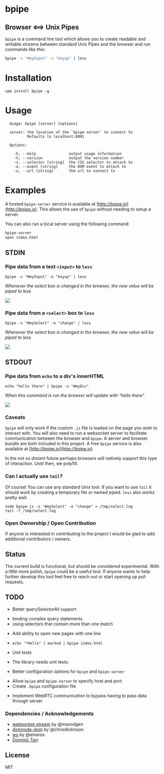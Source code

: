 # bpipe

## Browser <==> Unix Pipes

`bpipe` is a command line tool which allows you to create readable and writable streams between standard Unix Pipes and the browser and run commands like this:

```bash
bpipe -s "#myInput" -e "keyup" | less
````

# Installation

```
npm install bpipe -g
```

# Usage

```
  Usage: bpipe [server] [options]

  server: the location of the `bpipe-server` to connect to
          Defaults to localhost:8001

  Options:

    -h, --help               output usage information
    -V, --version            output the version number
    -s, --selector [string]  the CSS selector to attach to
    -e, --event [string]     the DOM event to attach to
    -u, --url [string]       the url to connect to

```


# Examples

A hosted `bpipe-server` service is available at [http://bpipe.io](http://bpipe.io). This allows the use of `bpipe` without needing to setup a server.

You can also run a local server using the following command:

```bash
bpipe-server
open index.html
```

## STDIN

### Pipe data from a text `<input>` to `less`

```
bpipe -s "#myInput" -e "keyup" | less
```

*Whenever the select box is changed in the browser, the new value will be piped to less*

<img src="https://github.com/Marak/bpipe/raw/master/screenshots/pipe-text-input-to-less.gif"/>


### Pipe data from a `<select>` box to `less`

```
bpipe -s "#mySelect" -e "change" | less
```

*Whenever the select box is changed in the browser, the new value will be piped to less*

<img src="https://github.com/Marak/bpipe/raw/master/screenshots/pipe-select-box-to-less.gif"/>



## STDOUT

### Pipe data from `echo` to a div's innerHTML
  
```
echo "hello there" | bpipe -s "#myDiv"
```

*When this command is run the browser will update with "hello there"*

<img src="https://github.com/Marak/bpipe/raw/master/screenshots/pipe-echo-to-div.gif"/>


### Caveats

`bpipe` will only work if the custom `.js` file is loaded on the page you wish to interact with. You will also need to run a websocket server to facilitate communication between the browser and `bpipe`. A server and browser bundle are both included in this project. A free `bpipe` service is also available at [http://bpipe.io](http://bpipe.io)

In the not so distant future perhaps browsers will natively support this type of interaction. Until then, we polyfill.

### Can I actually use `tail`?

Of course! You can use any standard Unix tool. If you want to use `tail` it should work by creating a temporary file or named piped.
`less` also works pretty well.

```
node bpipe.js -s "#mySelect" -e "change" > /tmp/select.log
tail -f /tmp/select.log
```

### Open Ownership / Open Contribution

If anyone is interested in contributing to the project I would be glad to add additional contributors / owners. 

## Status

The current build is functional, but should be considered experimental. With a little more polish, `bpipe` could be a useful tool. If anyone wants to help further develop this tool feel free to reach out or start opening up pull requests.

## TODO

* Better querySelectorAll support
 - binding complex query statements
 - using selectors that contain more than one match
* Add ability to open new pages with one line
 - `echo "*Hello" | marked | bpipe index.html`
* Unit tests
 - The library needs unit tests.
* Better configuration options for `bpipe` and `bpipe-server`
 - Allow `bpipe` and `bpipe-server` to specify host and port
 - Create `.bpipe` configuration file
* Implement WebRTC communication to bypass having to pass data through server

### Dependencies / Acknowledgements

- [websocket-stream](https://github.com/maxogden/websocket-stream) by @maxodgen
- [domnode-dom](https://github.com/chrisdickinson/domnode-dom) by @chrisdickinson
- [ws](https://github.com/einaros/ws) by @einaros
- [Dominic Tarr](https://github.com/dominictarr/)

## License
MIT

